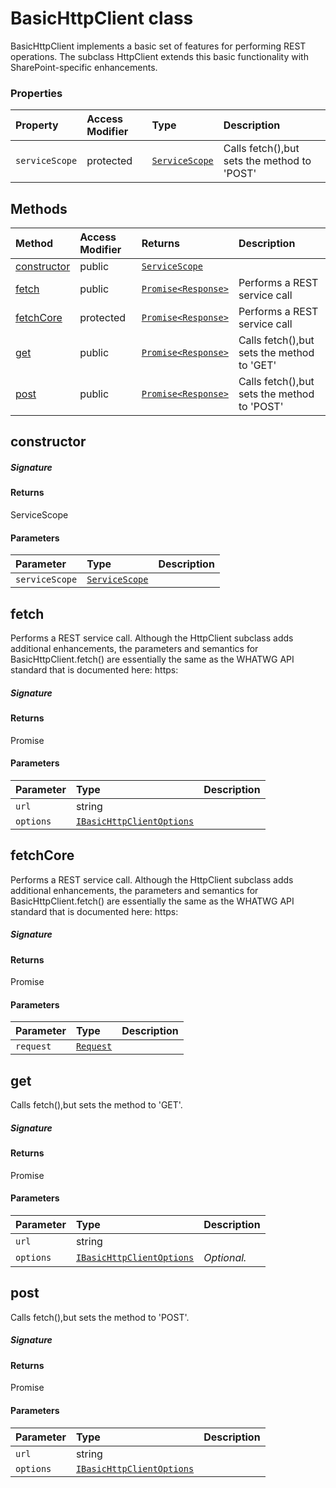 # BasicHttpClient class





BasicHttpClient implements a basic set of features for performing REST operations. 
The subclass HttpClient extends this basic functionality with SharePoint-specific 
enhancements.



### Properties

| Property	   | Access Modifier | Type	| Description|
|:-------------|:----|:-------|:-----------|
|`serviceScope`     | protected | [`ServiceScope`](ServiceScope.md) | Calls fetch(),but sets the method to 'POST' |




## Methods

| Method	   | Access Modifier | Returns	| Description|
|:-------------|:----|:-------|:-----------|
|[constructor](#constructor~3egg9)     | public | [`ServiceScope`](ServiceScope.md) |  |
|[fetch](#fetch~ekuc9)     | public | [`Promise<Response>`](Promise.md) | Performs a REST service call |
|[fetchCore](#fetchcore~p9z89)     | protected | [`Promise<Response>`](Promise.md) | Performs a REST service call |
|[get](#get~xkvg9)     | public | [`Promise<Response>`](Promise.md) | Calls fetch(),but sets the method to 'GET' |
|[post](#post~1dus9)     | public | [`Promise<Response>`](Promise.md) | Calls fetch(),but sets the method to 'POST' |




## constructor



##### Signature

#### Returns
ServiceScope

#### Parameters


| Parameter	   | Type    | Description |
|:-------------|:---------------|:------------|
| `serviceScope`    | [`ServiceScope`](ServiceScope.md) |  |


## fetch

Performs a REST service call. Although the HttpClient subclass adds 
additional enhancements, the parameters and semantics for BasicHttpClient.fetch() 
are essentially the same as the WHATWG API standard that is documented here: 
https:

##### Signature

#### Returns
Promise<Response>

#### Parameters


| Parameter	   | Type    | Description |
|:-------------|:---------------|:------------|
| `url`    | string |  |
| `options`    | [`IBasicHttpClientOptions`](IBasicHttpClientOptions.md) |  |


## fetchCore

Performs a REST service call. Although the HttpClient subclass adds 
additional enhancements, the parameters and semantics for BasicHttpClient.fetch() 
are essentially the same as the WHATWG API standard that is documented here: 
https:

##### Signature

#### Returns
Promise<Response>

#### Parameters


| Parameter	   | Type    | Description |
|:-------------|:---------------|:------------|
| `request`    | [`Request`](Request.md) |  |


## get

Calls fetch(),but sets the method to 'GET'.

##### Signature

#### Returns
Promise<Response>

#### Parameters


| Parameter	   | Type    | Description |
|:-------------|:---------------|:------------|
| `url`    | string |  |
| `options`    | [`IBasicHttpClientOptions`](IBasicHttpClientOptions.md) | _Optional._ |


## post

Calls fetch(),but sets the method to 'POST'.

##### Signature

#### Returns
Promise<Response>

#### Parameters


| Parameter	   | Type    | Description |
|:-------------|:---------------|:------------|
| `url`    | string |  |
| `options`    | [`IBasicHttpClientOptions`](IBasicHttpClientOptions.md) |  |

